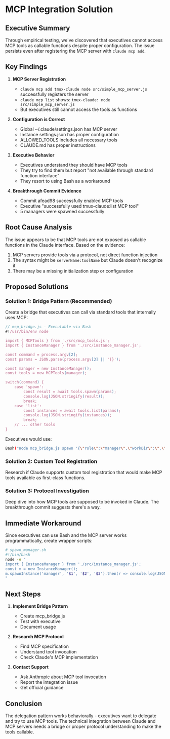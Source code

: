 # MCP Integration Solution

## Executive Summary

Through empirical testing, we've discovered that executives cannot access MCP tools as callable functions despite proper configuration. The issue persists even after registering the MCP server with `claude mcp add`.

## Key Findings

1. **MCP Server Registration**
   - `claude mcp add tmux-claude node src/simple_mcp_server.js` successfully registers the server
   - `claude mcp list` shows: `tmux-claude: node src/simple_mcp_server.js`
   - But executives still cannot access the tools as functions

2. **Configuration is Correct**
   - Global ~/.claude/settings.json has MCP server
   - Instance settings.json has proper configuration
   - ALLOWED_TOOLS includes all necessary tools
   - CLAUDE.md has proper instructions

3. **Executive Behavior**
   - Executives understand they should have MCP tools
   - They try to find them but report "not available through standard function interface"
   - They resort to using Bash as a workaround

4. **Breakthrough Commit Evidence**
   - Commit afead98 successfully enabled MCP tools
   - Executive "successfully used tmux-claude:list MCP tool"
   - 5 managers were spawned successfully

## Root Cause Analysis

The issue appears to be that MCP tools are not exposed as callable functions in the Claude interface. Based on the evidence:

1. MCP servers provide tools via a protocol, not direct function injection
2. The syntax might be `serverName:toolName` but Claude doesn't recognize it
3. There may be a missing initialization step or configuration

## Proposed Solutions

### Solution 1: Bridge Pattern (Recommended)
Create a bridge that executives can call via standard tools that internally uses MCP:

```javascript
// mcp_bridge.js - Executable via Bash
#!/usr/bin/env node

import { MCPTools } from './src/mcp_tools.js';
import { InstanceManager } from './src/instance_manager.js';

const command = process.argv[2];
const params = JSON.parse(process.argv[3] || '{}');

const manager = new InstanceManager();
const tools = new MCPTools(manager);

switch(command) {
    case 'spawn':
        const result = await tools.spawn(params);
        console.log(JSON.stringify(result));
        break;
    case 'list':
        const instances = await tools.list(params);
        console.log(JSON.stringify(instances));
        break;
    // ... other tools
}
```

Executives would use:
```bash
Bash("node mcp_bridge.js spawn '{\"role\":\"manager\",\"workDir\":\".\",\"context\":\"...\"}'")
```

### Solution 2: Custom Tool Registration
Research if Claude supports custom tool registration that would make MCP tools available as first-class functions.

### Solution 3: Protocol Investigation
Deep dive into how MCP tools are supposed to be invoked in Claude. The breakthrough commit suggests there's a way.

## Immediate Workaround

Since executives can use Bash and the MCP server works programmatically, create wrapper scripts:

```bash
# spawn_manager.sh
#!/bin/bash
node -e "
import { InstanceManager } from './src/instance_manager.js';
const m = new InstanceManager();
m.spawnInstance('manager', '$1', '$2', '$3').then(r => console.log(JSON.stringify(r)));
"
```

## Next Steps

1. **Implement Bridge Pattern**
   - Create mcp_bridge.js
   - Test with executive
   - Document usage

2. **Research MCP Protocol**
   - Find MCP specification
   - Understand tool invocation
   - Check Claude's MCP implementation

3. **Contact Support**
   - Ask Anthropic about MCP tool invocation
   - Report the integration issue
   - Get official guidance

## Conclusion

The delegation pattern works behaviorally - executives want to delegate and try to use MCP tools. The technical integration between Claude and MCP servers needs a bridge or proper protocol understanding to make the tools callable.